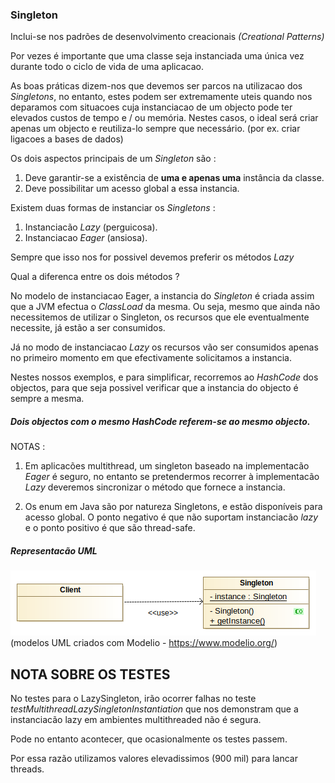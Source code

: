 ### Singleton

Inclui-se nos padrões de desenvolvimento creacionais *(Creational Patterns)*

Por vezes é importante que uma classe seja instanciada uma única vez
durante todo o ciclo de vida de uma aplicacao.

As boas práticas dizem-nos que devemos ser parcos na utilizacao dos *Singletons*, no entanto, estes podem
ser extremamente uteis quando nos deparamos com situacoes cuja instanciacao
de um objecto pode ter elevados custos de tempo e / ou memória. Nestes casos,
o ideal será criar apenas um objecto e reutiliza-lo sempre que necessário.
(por ex. criar ligacoes a bases de dados)

Os dois aspectos principais de um *Singleton* são :


1. Deve garantir-se a existência de **uma e apenas uma** instância da classe.
2. Deve possibilitar um acesso global a essa instancia.

Existem duas formas de instanciar os *Singletons* :

1. Instanciacão *Lazy* (perguicosa).
2. Instanciacao *Eager* (ansiosa).

Sempre que isso nos for possivel devemos preferir os métodos *Lazy*

Qual a diferenca entre os dois métodos ?

No modelo de instanciacao Eager, a instancia do *Singleton* é criada
assim que a JVM efectua o *ClassLoad* da mesma. Ou seja, mesmo que
ainda não necessitemos de utilizar o Singleton, os recursos que ele
eventualmente necessite, já estão a ser consumidos.

Já no modo de instanciacao *Lazy* os recursos vão ser consumidos apenas
no primeiro momento em que efectivamente solicitamos a instancia.

Nestes nossos exemplos, e para simplificar, recorremos ao *HashCode* dos
objectos, para que seja possivel verificar que a instancia do objecto
é sempre a mesma.

##### Dois objectos com o mesmo HashCode referem-se ao mesmo objecto.

NOTAS :

1. Em aplicacões multithread, um singleton baseado na implementacão
*Eager* é seguro, no entanto se pretendermos recorrer à implementacão
*Lazy* deveremos sincronizar o método que fornece a instancia.

2. Os enum em Java são por natureza Singletons, e estão disponíveis para acesso
global. O ponto negativo é que não suportam instanciacão *lazy* e o ponto positivo
é que são thread-safe.

##### Representacão UML

![uml-singleton](Singleton.png)
(modelos UML criados com Modelio - https://www.modelio.org/)

## NOTA SOBRE OS TESTES

No testes para o LazySingleton, irão ocorrer falhas no teste
*testMultithreadLazySingletonInstantiation*
que nos demonstram que a instanciacão lazy em ambientes multithreaded
não é segura.

Pode no entanto acontecer, que ocasionalmente os testes passem.

Por essa razão utilizamos valores elevadissimos (900 mil) para lancar
threads.

